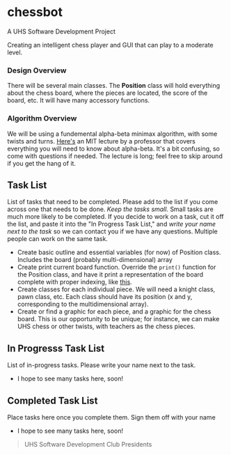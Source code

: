 # chessbot
A UHS Software Development Project

Creating an intelligent chess player and GUI that can play to a moderate level. 

### Design Overview

There will be several main classes. The **Position** class will hold everything about the chess board, where the pieces are located, the score of the board, etc. It will have many accessory functions. 

### Algorithm Overview

We will be using a fundemental alpha-beta minimax algorithm, with some twists and turns. [Here's](https://www.youtube.com/watch?v=STjW3eH0Cik) an MIT lecture by a professor that covers everything you will need to know about alpha-beta. It's a bit confusing, so come with questions if needed. The lecture is long; feel free to skip around if you get the hang of it. 

## Task List
List of tasks that need to be completed. Please add to the list if you come across one that needs to be done. *Keep the tasks small.* Small tasks are much more likely to be completed. If you decide to work on a task, cut it off the list, and paste it into the "In Progress Task List," and *write your name next to the task* so we can contact you if we have any questions. Multiple people can work on the same task.

  * Create basic outline and essential variables (for now) of Position class. Includes the board (probably multi-dimensional) array
  * Create print current board function. Override the `print()` function for the Position class, and have it print a representation of the board complete with proper indexing, like [this](http://www.chessstrategiesblog.com/wp-content/uploads/algebraic_notation.gif).
  * Create classes for each individual piece. We will need a knight class, pawn class, etc. Each class should have its position (x and y, corresponding to the multidimensional array). 
  * Create or find a graphic for each piece, and a graphic for the chess board. This is our opportunity to be unique; for instance, we can make UHS chess or other twists, with teachers as the chess pieces. 

## In Progresss Task List
List of in-progress tasks. Please write your name next to the task.
  * I hope to see many tasks here, soon!

## Completed Task List
Place tasks here once you complete them. Sign them off with your name 
  * I hope to see many tasks here, soon!

>UHS Software Development Club Presidents
